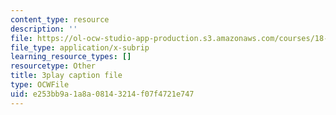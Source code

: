 ```yaml
---
content_type: resource
description: ''
file: https://ol-ocw-studio-app-production.s3.amazonaws.com/courses/18-01sc-single-variable-calculus-fall-2010/e253bb9a1a8a08143214f07f4721e747_BGE3wb7H2PA.srt
file_type: application/x-subrip
learning_resource_types: []
resourcetype: Other
title: 3play caption file
type: OCWFile
uid: e253bb9a-1a8a-0814-3214-f07f4721e747
---
```

